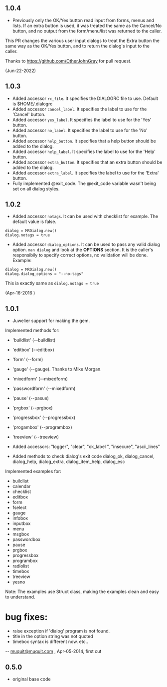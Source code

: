 ## 1.0.4
* Previously only the OK/Yes button read input from forms, menus and lists.
If an extra button is used, it was treated the same as the Cancel/No 
button, and no output from the form/menu/list was returned to the caller.

This PR changes the various user input dialogs to treat the Extra button 
the same way as the OK/Yes button, and to return the dialog's input to the 
caller.

Thanks to https://github.com/OtherJohnGray for pull request.

(Jun-22-2022)


## 1.0.3
* Added accessor `rc_file`. It specifies the DIALOGRC file to use.  Default is $HOME/.dialogrc
* Added accessor `cancel_label`. It specifies the label to use for the 'Cancel' button. 
* Added accessor `yes_label`. It specifies the label to use for the 'Yes' button.
* Added accessor `no_label`. It specifies the label to use for the 'No' button.
* Added accessor `help_button`. It specifies that a help button should be added to the dialog.
* Added accessor `help_label`. It specifies the label to use for the 'Help' button.
* Added accessor `extra_button`. It specifies that an extra button should be added to the dialog. 
* Added accessor `extra_label`. It specifies the label to use for the 'Extra' button.
* Fully implemented @exit_code. The @exit_code variable wasn't being set on all dialog styles.

## 1.0.2

* Added accessor `notags`. It can be used with checklist for example. The default value is false.

 ```
 dialog = MRDialog.new()
 dialog.notags = true
 ```
* Added accessor `dialog_options`. It can be used to pass any valid dialog option. `man dialog` and look at the **OPTIONS** section. It is the caller's responsibily to specify correct options, no validation will be done. Example:

```
dialog = MRDialog.new()
dialog.dialog_options = "--no-tags"
```
This ia exactly same as `dialog.notags = true`

(Apr-16-2016 )

## 1.0.1

* Juwelier support for making the gem.

Implemented methods for: 

*  'buildlist' (--buildlist)
*  'editbox' (--editbox)
*  'form' (--form)
*  'gauge' (--gauge). Thanks to Mike Morgan.
*  'mixedform' (--mixedform)
*  'passwordform' (--mixedform)
*  'pause' (--pasue)
*  'prgbox' (--prgbox)
*  'progressbox' (--progressbox)
*  'progambox' (--programbox)
*  'treeview' (--treeview)

* Added accessors:
    "logger", "clear", "ok_label <label>", "insecure", "ascii_lines"
* Added methods to check dialog's exit code
    dialog_ok, dialog_cancel, dialog_help, dialog_extra,
    dialog_item_help, dialog_esc

Implemented examples for:

* buildlist
* calendar
* checklist
* editbox
* form
* fselect
* gauge
* infobox
* inputbox
* menu
* msgbox
* passwordbox
* pause
* prgbox
* progressbox
* programbox
* radiolist
* timebox
* treeview
* yesno

Note: The examples use Struct class, making the examples clean and 
easy to understand. 


# bug fixes:

* raise exception if 'dialog' program is not found.
* title in the option string was not quoted
* timebox syntax is different now.
etc..

-- muquit@muquit.com , Apr-05-2014, first cut

## 0.5.0

* original base code
